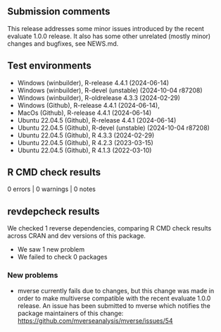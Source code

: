 ## Submission comments
This release addresses some minor issues introduced by the recent evaluate 1.0.0 release. 
It also has some other unrelated (mostly minor) changes and bugfixes, see NEWS.md.

## Test environments
* Windows (winbuilder), R-release 4.4.1 (2024-06-14)
* Windows (winbuilder), R-devel (unstable) (2024-10-04 r87208)
* Windows (winbuilder), R-oldrelease 4.3.3 (2024-02-29)
* Windows (Github), R-release 4.4.1 (2024-06-14), 
* MacOs (Github), R-release 4.4.1 (2024-06-14)
* Ubuntu 22.04.5 (Github), R-release 4.4.1 (2024-06-14)
* Ubuntu 22.04.5 (Github), R-devel (unstable) (2024-10-04 r87208)
* Ubuntu 22.04.5 (Github), R 4.3.3 (2024-02-29)
* Ubuntu 22.04.5 (Github), R 4.2.3 (2023-03-15)
* Ubuntu 22.04.5 (Github), R 4.1.3 (2022-03-10)

## R CMD check results
0 errors | 0 warnings | 0 notes

## revdepcheck results

We checked 1 reverse dependencies, comparing R CMD check results across CRAN and dev versions of this package.

 * We saw 1 new problem
 * We failed to check 0 packages
 
### New problems
  * mverse currently fails due to changes, but this change was made in order to make multiverse compatible with the recent evaluate 1.0.0 release.
  An issue has been submitted to mverse which notifies the package maintainers of this change: https://github.com/mverseanalysis/mverse/issues/54

